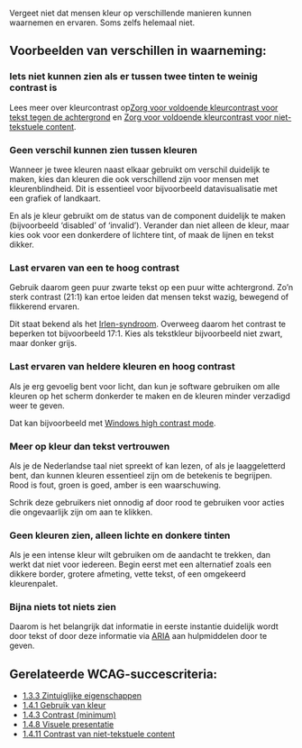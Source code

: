 <!-- @license CC0-1.0 -->

Vergeet niet dat mensen kleur op verschillende manieren kunnen waarnemen en ervaren. Soms zelfs helemaal niet.

## Voorbeelden van verschillen in waarneming:

### Iets niet kunnen zien als er tussen twee tinten te weinig contrast is

Lees meer over kleurcontrast op[Zorg voor voldoende kleurcontrast voor tekst tegen de achtergrond](/richtlijnen/stijl/kleuren/contrast-tekst) en [Zorg voor voldoende kleurcontrast voor niet-tekstuele content](http://localhost:3000/richtlijnen/stijl/kleuren/contrast-niet-tekstuele-content).

### Geen verschil kunnen zien tussen kleuren

Wanneer je twee kleuren naast elkaar gebruikt om verschil duidelijk te maken, kies dan kleuren die ook verschillend zijn voor mensen met kleurenblindheid. Dit is essentieel voor bijvoorbeeld datavisualisatie met een grafiek of landkaart.

En als je kleur gebruikt om de status van de component duidelijk te maken (bijvoorbeeld ‘disabled’ of ‘invalid’). Verander dan niet alleen de kleur, maar kies ook voor een donkerdere of lichtere tint, of maak de lijnen en tekst dikker.

### Last ervaren van een te hoog contrast

Gebruik daarom geen puur zwarte tekst op een puur witte achtergrond. Zo’n sterk contrast (21:1) kan ertoe leiden dat mensen tekst wazig, bewegend of flikkerend ervaren.

Dit staat bekend als het [Irlen-syndroom](https://en.m.wikipedia.org/wiki/Irlen_syndrome). Overweeg daarom het contrast te beperken tot bijvoorbeeld 17:1. Kies als tekstkleur bijvoorbeeld niet zwart, maar donker grijs.

### Last ervaren van heldere kleuren en hoog contrast

Als je erg gevoelig bent voor licht, dan kun je software gebruiken om alle kleuren op het scherm donkerder te maken en de kleuren minder verzadigd weer te geven.

Dat kan bijvoorbeeld met [Windows high contrast mode](https://support.microsoft.com/en-us/windows/change-color-contrast-in-windows-fedc744c-90ac-69df-aed5-c8a90125e696).

### Meer op kleur dan tekst vertrouwen

Als je de Nederlandse taal niet spreekt of kan lezen, of als je laaggeletterd bent, dan kunnen kleuren essentieel zijn om de betekenis te begrijpen. Rood is fout, groen is goed, amber is een waarschuwing.

Schrik deze gebruikers niet onnodig af door rood te gebruiken voor acties die ongevaarlijk zijn om aan te klikken.

### Geen kleuren zien, alleen lichte en donkere tinten

Als je een intense kleur wilt gebruiken om de aandacht te trekken, dan werkt dat niet voor iedereen. Begin eerst met een alternatief zoals een dikkere border, grotere afmeting, vette tekst, of een omgekeerd kleurenpalet.

### Bijna niets tot niets zien

Daarom is het belangrijk dat informatie in eerste instantie duidelijk wordt door tekst of door deze informatie via [ARIA](https://developer.mozilla.org/en-US/docs/Web/Accessibility/ARIA) aan hulpmiddelen door te geven.

## Gerelateerde WCAG-succescriteria:

- [1.3.3 Zintuiglijke eigenschappen](/wcag/1.4.1)
- [1.4.1 Gebruik van kleur](/wcag/1.4.1)
- [1.4.3 Contrast (minimum)](/wcag/1.4.3)
- [1.4.8 Visuele presentatie](/wcag/1.4.3)
- [1.4.11 Contrast van niet-tekstuele content](/wcag/1.4.11)

